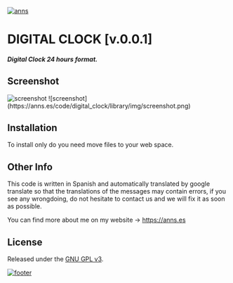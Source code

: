 <!-- HEADER -->
<a href="https://anns.es"> <img src="http://img.anns.es/git-head.png" alt="anns"> </a>

<!-- TITLE -->
# DIGITAL CLOCK [v.0.0.1]

<!-- DESCRIPTION -->
#### *Digital Clock 24 hours format.*


<!-- ABOUT APP -->
## Screenshot
<img src="https://anns.es/code/digital_clock/library/img/screenshot.png" alt="screenshot">
![screenshot](https://anns.es/code/digital_clock/library/img/screenshot.png)


<!-- INSTALLATION -->
## Installation

To install only do you need move files to your web space.


<!-- OTHER INFO -->
## Other Info

This code is written in Spanish and automatically translated by google translate so that the translations of the messages may contain errors, if you see any wrongdoing, do not hesitate to contact us and we will fix it as soon as possible.

You can find more about me on my website → <a href="https://anns.es">https://anns.es</a>


<!-- LICENCE -->
## License

Released under the [GNU GPL v3](LICENSE).



<!-- FOOTER -->
<a href="https://anns.es"> <img src="http://img.anns.es/git-footer.png" alt="footer"> </a>
